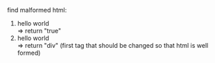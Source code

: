 find malformed html:
1. <div>hello world</div> => return "true"
2. <div><div>hello world</b></div> => return "div" (first tag that should be changed so that html is well formed)